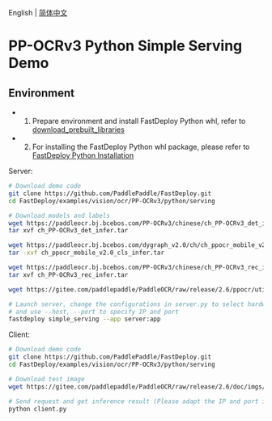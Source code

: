 English | [简体中文](README_CN.md)

# PP-OCRv3 Python Simple Serving Demo

## Environment

- 1. Prepare environment and install FastDeploy Python whl, refer to [download_prebuilt_libraries](../../../../../../docs/en/build_and_install/download_prebuilt_libraries.md)
- 2. For installing the FastDeploy Python whl package, please refer to [FastDeploy Python Installation](../../../../../../docs/en/build_and_install/download_prebuilt_libraries.md)

Server:
```bash
# Download demo code
git clone https://github.com/PaddlePaddle/FastDeploy.git
cd FastDeploy/examples/vision/ocr/PP-OCRv3/python/serving

# Download models and labels
wget https://paddleocr.bj.bcebos.com/PP-OCRv3/chinese/ch_PP-OCRv3_det_infer.tar
tar xvf ch_PP-OCRv3_det_infer.tar

wget https://paddleocr.bj.bcebos.com/dygraph_v2.0/ch/ch_ppocr_mobile_v2.0_cls_infer.tar
tar -xvf ch_ppocr_mobile_v2.0_cls_infer.tar

wget https://paddleocr.bj.bcebos.com/PP-OCRv3/chinese/ch_PP-OCRv3_rec_infer.tar
tar xvf ch_PP-OCRv3_rec_infer.tar

wget https://gitee.com/paddlepaddle/PaddleOCR/raw/release/2.6/ppocr/utils/ppocr_keys_v1.txt

# Launch server, change the configurations in server.py to select hardware, backend, etc.
# and use --host, --port to specify IP and port
fastdeploy simple_serving --app server:app
```

Client:
```bash
# Download demo code
git clone https://github.com/PaddlePaddle/FastDeploy.git
cd FastDeploy/examples/vision/ocr/PP-OCRv3/python/serving

# Download test image
wget https://gitee.com/paddlepaddle/PaddleOCR/raw/release/2.6/doc/imgs/12.jpg

# Send request and get inference result (Please adapt the IP and port if necessary)
python client.py
```
